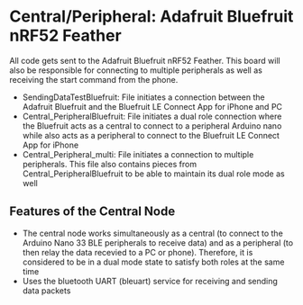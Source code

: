 # Central/Peripheral: Adafruit Bluefruit nRF52 Feather

All code gets sent to the Adafruit Bluefruit nRF52 Feather. This board will also be responsible for connecting to multiple peripherals as well as receiving the start command from the phone. 

* SendingDataTestBluefruit: File initiates a connection between the Adafruit Bluefruit and the Bluefruit LE Connect App for iPhone and PC
* Central_PeripheralBluefruit: File initiates a dual role connection where the Bluefruit acts as a central to connect to a peripheral Arduino nano while also acts as a peripheral to connect to the Bluefruit LE Connect App for iPhone
* Central_Peripheral_multi: File initiates a connection to multiple peripherals. This file also contains pieces from Central_PeripheralBluefruit to be able to maintain its dual role mode as well

Features of the Central Node
----------
* The central node works simultaneously as a central (to connect to the Arduino Nano 33 BLE peripherals to receive data) and as a peripheral (to then relay the data recevied to a PC or phone). Therefore, it is considered to be in a dual mode state to satisfy both roles at the same time
* Uses the bluetooth UART (bleuart) service for receiving and sending data packets
